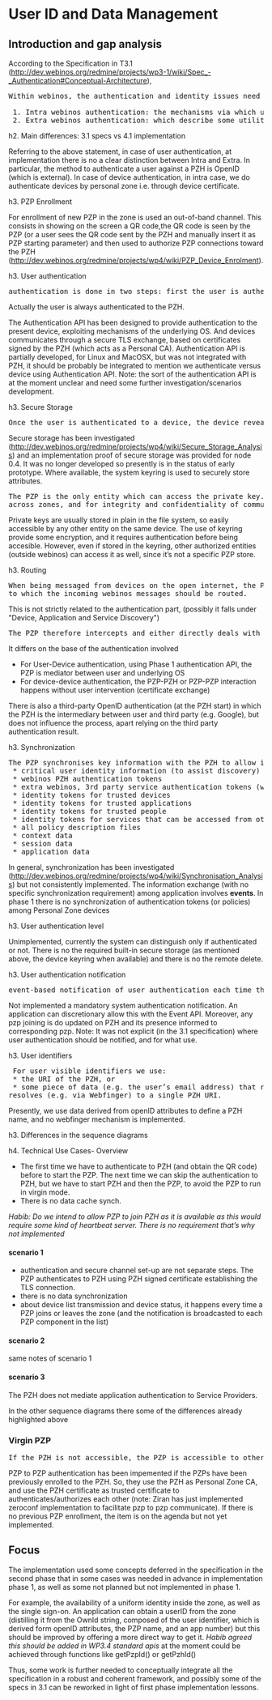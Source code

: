 User ID and Data Management
===========================

Introduction and gap analysis
-----------------------------

According to the Specification in T3.1 (http://dev.webinos.org/redmine/projects/wp3-1/wiki/Spec_-_Authentication#Conceptual-Architecture),
<pre>
Within webinos, the authentication and identity issues need to be addressed at two distinct levels.

 1. Intra webinos authentication: the mechanisms via which users and devices are authenticated by the personal zone
 2. Extra webinos authentication: which describe some utility capability, where the personal zone hub can assist in the authentication against multiple external web applications and services, which are not necessarily webinos based.
</pre>

h2. Main differences: 3.1 specs vs 4.1 implementation

Referring to the above statement, in case of user authentication, at implementation there is no a clear distinction between Intra and Extra. In particular, the method to authenticate a user against a PZH is OpenID (which is external).
In case of device authentication, in intra case, we do authenticate devices by personal zone i.e. through device certificate.

h3. PZP Enrollment

For enrollment of new PZP in the zone is used an out-of-band channel. This consists in showing on the screen a QR code,the QR code is seen by the PZP (or a user sees the QR code sent by the PZH and manually insert it as PZP starting parameter) and then used to authorize PZP connections toward the PZH (http://dev.webinos.org/redmine/projects/wp4/wiki/PZP_Device_Enrolment).

h3. User authentication

<pre>
authentication is done in two steps: first the user is authenticated to at least one of his devices. Second the device communicates on behalf of the user identifying itself with its public key and its certificate.
</pre>

Actually the user is always authenticated to the PZH.

The Authentication API has been designed to provide authentication to the present device, exploiting mechanisms of the underlying OS. And devices communicates through a secure TLS exchange, based on certificates signed by the PZH (which acts as a Personal CA).
Authentication API is partially developed, for Linux and MacOSX, but was not integrated with PZH, it should be probably be integrated to mention we authenticate versus device using Authentication API.
Note: the sort of the authentication API is at the moment unclear and need some further investigation/scenarios development.

h3. Secure Storage

<pre>
Once the user is authenticated to a device, the device reveals access to the secure storage which keeps the private key in a protected environment.
</pre>

Secure storage has been investigated (http://dev.webinos.org/redmine/projects/wp4/wiki/Secure_Storage_Analysis) and an implementation proof of secure storage was provided for node 0.4. It was no longer developed so presently is in the status of early prototype. Where available, the system keyring is used to securely store attributes.

<pre>
The PZP is the only entity which can access the private key. The PZP uses the private key for mutual authentication within the zone and
across zones, and for integrity and confidentiality of communication between devices.
</pre>

Private keys are usually stored in plain in the file system, so easily accessible by any other entity on the same device. The use of keyring provide some encryption, and it requires authentication before being accesible. However, even if stored in the keyring, other authorized entities (outside webinos) can access it as well, since it’s not a specific PZP store.

h3. Routing

<pre>
When being messaged from devices on the open internet, the PZH acts like a DNS server, finding the most relevant end device application,
to which the incoming webinos messages should be routed.
</pre>

This is not strictly related to the authentication part, (possibly it falls under "Device, Application and Service Discovery")

<pre>
The PZP therefore intercepts and either directly deals with or forwards the authentication requests.
</pre>

It differs on the base of the authentication involved

* For User-Device authentication, using Phase 1 authentication API, the PZP is mediator between user and underlying OS
* For device-device authentication, the PZP-PZH or PZP-PZP interaction happens without user intervention (certificate exchange)

There is also a third-party OpenID authentication (at the PZH start) in which the PZH is the intermediary between user and third party (e.g. Google), but does not influence the process, apart relying on the third party authentication result.

h3. Synchronization

<pre>
The PZP synchronises key information with the PZH to allow it to perform its functions. This data includes
 * critical user identity information (to assist discovery) e.g. email, first name, last name etc
 * webinos PZH authentication tokens
 * extra webinos, 3rd party service authentication tokens (webinos Phase II)
 * identity tokens for trusted devices
 * identity tokens for trusted applications
 * identity tokens for trusted people
 * identity tokens for services that can be accessed from other people
 * all policy description files
 * context data
 * session data
 * application data
</pre>

In general, synchronization has been investigated (http://dev.webinos.org/redmine/projects/wp4/wiki/Synchronisation_Analysis) but not consistently implemented. The information exchange (with no specific synchronization requirement) among application involves **events**. In phase 1 there is no synchronization of authentication tokens (or policies) among Personal Zone devices

h3. User authentication level

Unimplemented, currently the system can distinguish only if authenticated or not.
There is no the required built-in secure storage (as mentioned above, the device keyring when available) and there is no the remote delete.

h3. User authentication notification

<pre>
event-based notification of user authentication each time the user authenticates without request by the PZP
</pre>

Not implemented a mandatory system authentication notification. An application can discretionary allow this with the Event API. Moreover, any pzp joining is do updated on PZH and its presence informed to corresponding pzp.
Note: It was not explicit (in the 3.1 specification) where user authentication should be notified, and for what use.

h3. User identifiers

<pre>
 For user visible identifiers we use:
 * the URI of the PZH, or
 * some piece of data (e.g. the user’s email address) that reliably
resolves (e.g. via Webfinger) to a single PZH URI.
</pre>

Presently, we use data derived from openID attributes to define a PZH name, and no webfinger mechanism is implemented.

h3. Differences in the sequence diagrams

h4. Technical Use Cases- Overview

-   The first time we have to authenticate to PZH (and obtain the QR code) before to start the PZP. The next time we can skip the authentication to PZH, but we have to start PZH and then the PZP, to avoid the PZP to run in virgin mode.
-   There is no data cache synch.

_Habib: Do we intend to allow PZP to join PZH as it is available as this would require some kind of heartbeat server. There is no requirement that’s why not implemented_

#### scenario 1

-   authentication and secure channel set-up are not separate steps. The PZP authenticates to PZH using PZH signed certificate establishing the TLS connection.
-   there is no data synchronization
-   about device list transmission and device status, it happens every time a PZP joins or leaves the zone (and the notification is broadcasted to each PZP component in the list)

#### scenario 2

same notes of scenario 1

#### scenario 3

The PZH does not mediate application authentication to Service Providers.

In the other sequence diagrams there some of the differences already highlighted above

### Virgin PZP

<pre>
If the PZH is not accessible, the PZP is accessible to other PZPs on the local network. The PZP MUST respond to other PZPs who intend to establish communication.
</pre>

PZP to PZP authentication has been impemented if the PZPs have been previously enrolled to the PZH. So, they use the PZH as Personal Zone CA, and use the PZH certificate as trusted certificate to authenticates/authorizes each other (note: Ziran has just implemented zeroconf implementation to facilitate pzp to pzp communicate). If there is no previous PZP enrollment, the item is on the agenda but not yet implemented.

Focus
-----

The implementation used some concepts deferred in the specification in the second phase that in some cases was needed in advance in implementation phase 1, as well as some not planned but not implemented in phase 1.

For example, the availability of a uniform identity inside the zone, as well as the single sign-on. An application can obtain a userID from the zone (distilling it from the OwnId string, composed of the user identifier, which is derived form openID attributes, the PZP name, and an app number) but this should be improved by offering a more direct way to get it.
_Habib agreed this should be added in WP3.4 standard apis_ at the moment could be achieved through functions like getPzpId() or getPzhId()

Thus, some work is further needed to conceptually integrate all the specification in a robust and coherent framework, and possibly some of the specs in 3.1 can be reworked in light of first phase implementation lessons.

